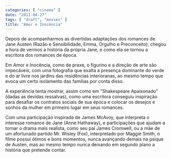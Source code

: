 ```yaml
---
categories: [ "cinema" ]
date: "2011-04-27"
tags: [ "draft", "movies" ]
title: "Amor e Inocência"
---
```

Depois de acompanharmos as divertidas adaptações dos romances de Jane Austen (Razão e Sensibilidade, Emma, Orgulho e Preconceito), chegou a hora de vermos a história da própria Jane, e como ela se tornou a escritora dos romances de época.

Em Amor e Inocência, como de praxe, o figurino e a direção de arte são impecáveis, com uma fotografia que exalta a presença dominante do verde e do ar livre nos jardins das residências interioranas, ao mesmo tempo que evoca um certo isolamento das famílias por conta disso.

A experiência tenta mostrar, assim como em "Shakespeare Apaixonado" (dadas as devidas ressalvas), como uma escritora conseguiu inspiração para desafiar os contratos sociais de sua época e colocar os desejos e sonhos da mulher em primeiro lugar em seus romances.

Com uma participação inspirada de James McAvoy, que interpreta o interesse romance de Jane (Anne Hathaway), e participações que ajudam a tornar o drama mais realista, como seu pai James Cromwell, ou a mãe de um afortunado partido Mr. Wisley (Fox), interpretado por Maggie Smith, o filme possui ótimos e bons momentos, nunca avançando demais na psique de Austen, mas ao mesmo tempo nunca deixando em segundo plano a história que pretende contar.
